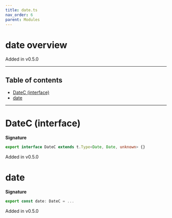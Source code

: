 ```yaml
---
title: date.ts
nav_order: 6
parent: Modules
---
```


# date overview

Added in v0.5.0

---

<h2 class="text-delta">Table of contents</h2>

- [DateC (interface)](#datec-interface)
- [date](#date)

---

# DateC (interface)

**Signature**

```ts
export interface DateC extends t.Type<Date, Date, unknown> {}
```

Added in v0.5.0

# date

**Signature**

```ts
export const date: DateC = ...
```

Added in v0.5.0
